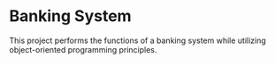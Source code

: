 # Banking System
 This project performs the functions of a banking system while utilizing object-oriented programming principles. 
